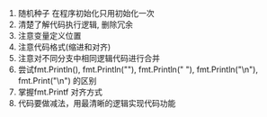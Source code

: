1. 随机种子 在程序初始化只用初始化一次
2. 清楚了解代码执行逻辑, 删除冗余
3. 注意变量定义位置
4. 注意代码格式(缩进和对齐)
5. 注意对不同分支中相同逻辑代码进行合并
6. 尝试fmt.Println(), fmt.Println(""), fmt.Println(" "), fmt.Println("\n"), fmt.Print("\n") 的区别
7. 掌握fmt.Printf 对齐方式
8. 代码要做减法，用最清晰的逻辑实现代码功能